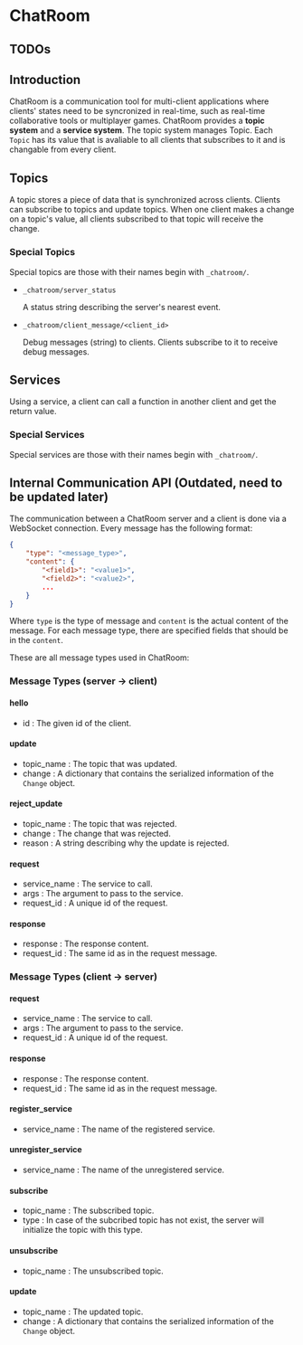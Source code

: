 # ChatRoom
 
## TODOs

## Introduction

ChatRoom is a communication tool for multi-client applications where clients' states need to be syncronized in real-time, such as real-time collaborative tools or multiplayer games. ChatRoom provides a **topic system** and a **service system**. The topic system manages Topic. Each `Topic` has its value that is avaliable to all clients that subscribes to it and is changable from every client.

## Topics

A topic stores a piece of data that is synchronized across clients. Clients can subscribe to topics and update topics. When one client makes a change on a topic's value, all clients subscribed to that topic will receive the change.

### Special Topics

Special topics are those with their names begin with `_chatroom/`.

* `_chatroom/server_status` 

    A status string describing the server's nearest event.
* `_chatroom/client_message/<client_id>` 
    
    Debug messages (string) to clients. Clients subscribe to it to receive debug messages.

## Services

Using a service, a client can call a function in another client and get the return value.

### Special Services

Special services are those with their names begin with `_chatroom/`.

## Internal Communication API (Outdated, need to be updated later)

The communication between a ChatRoom server and a client is done via a WebSocket connection. Every message has the following format:

```json
{
    "type": "<message_type>",
    "content": {
        "<field1>": "<value1>",
        "<field2>": "<value2>",
        ...
    }
}
```

Where `type` is the type of message and `content` is the actual content of the message. For each message type, there are specified fields that should be in the `content`.

These are all message types used in ChatRoom:

### Message Types (server -> client)

#### hello

- id : The given id of the client.

#### update

- topic_name : The topic that was updated.
- change : A dictionary that contains the serialized information of the `Change` object.

#### reject_update

- topic_name : The topic that was rejected.
- change : The change that was rejected.
- reason : A string describing why the update is rejected.

#### request

- service_name : The service to call.
- args : The argument to pass to the service.
- request_id : A unique id of the request.

#### response

- response : The response content.
- request_id : The same id as in the request message.

### Message Types (client -> server)

#### request

- service_name : The service to call.
- args : The argument to pass to the service.
- request_id : A unique id of the request.

#### response

- response : The response content.
- request_id : The same id as in the request message.

#### register_service

- service_name : The name of the registered service.

#### unregister_service

- service_name : The name of the unregistered service.

#### subscribe

- topic_name : The subscribed topic.
- type : In case of the subcribed topic has not exist, the server will initialize the topic with this type.

#### unsubscribe

- topic_name : The unsubscribed topic.

#### update

- topic_name : The updated topic.
- change : A dictionary that contains the serialized information of the `Change` object.